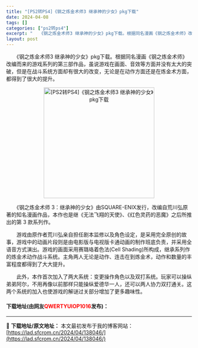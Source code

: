 ```yaml
---
title: "[PS2转PS4]《钢之炼金术师3 继承神的少女》pkg下载"
date: 2024-04-08
tags: []
categories: ["ps2转ps4"]
excerpt: "　　《钢之炼金术师3 继承神的少女》pkg下载。根据同名漫画《钢之炼金术师》改编而来的游戏系列的第三部作品，虽说游戏在画面、音效等方面并没有太大的突破，但是在战斗系统方面却有很大的改变，无论是在动作方面还是在炼金术方面，都得到了很大的提升。 　　《钢之炼金术师 3：继承神的少女》由SQUARE-EN&hellip;"
layout: post
---
```


 <p>　　《钢之炼金术师3 继承神的少女》pkg下载。根据同名漫画《钢之炼金术师》改编而来的游戏系列的第三部作品，虽说游戏在画面、音效等方面并没有太大的突破，但是在战斗系统方面却有很大的改变，无论是在动作方面还是在炼金术方面，都得到了很大的提升。</p> <p align="center"><img align="" border="0" src="https://lad.sfcrom.cn/wp-content/uploads/2024/04/20240408_6613f89b3e065.webp" width="300" alt="[PS2转PS4]《钢之炼金术师3 继承神的少女》pkg下载" /></p> <p>　　《钢之炼金术师 3：继承神的少女》由SQUARE-ENIX发行，改编自荒川弘原著的知名漫画作品，本作也是继《无法飞翔的天使》、《红色灵药的恶魔》之后所推出的第 3 款系列作。</p> <p>　　游戏由原作者荒川弘亲自担任剧本监修以及角色设定，是采用完全原创的故事，游戏中的动画片段则是由电影版与电视版卡通动画的制作班底负责，并采用全语音方式演出。游戏的画面采用赛璐珞着色法(Cell Shading)所构成，继承系列作的炼金术动作战斗系统。主角两人无论是动作、连击在到炼金术，动作和数量的丰富程度都得到了大大提升。</p> <p>　　此外，本作首次加入了两大系统：变更操作角色以及双打系统。玩家可以操纵弟弟阿尔，不用再像以前那样只能操纵爱德华一人，还可以两人协力双打通关。这两个系统的加入也使游戏的解谜过关部分增加了更多趣味性。</p> <p><h4>下载地址(由网友<font color="red">QWERTYUIOP1016</font>发布)：</h4></p> 

---
📖 **下载地址/原文地址：** 本文最初发布于我的博客网站：[https://lad.sfcrom.cn/2024/04/138046/](https://lad.sfcrom.cn/2024/04/138046/)
